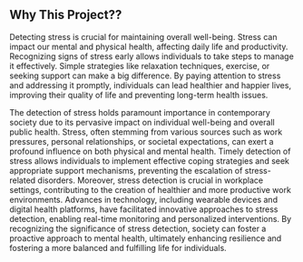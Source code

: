## Why This Project??

Detecting stress is crucial for maintaining overall well-being. Stress can impact our mental and physical health, affecting daily life and productivity. 
Recognizing signs of stress early allows individuals to take steps to manage it effectively. Simple strategies like relaxation techniques, exercise, or seeking support can 
make a big difference. By paying attention to stress and addressing it promptly, individuals can lead healthier and happier lives, improving their quality of life and 
preventing long-term health issues.


The detection of stress holds paramount importance in contemporary society due to its pervasive impact on individual well-being and overall public health. Stress, often stemming
from various sources such as work pressures, personal relationships, or societal expectations, can exert a profound influence on both physical and mental health. 
Timely detection of stress allows individuals to implement effective coping strategies and seek appropriate support mechanisms, preventing the escalation of stress-related 
disorders. Moreover, stress detection is crucial in workplace settings, contributing to the creation of healthier and more productive work environments. Advances in 
technology, including wearable devices and digital health platforms, have facilitated innovative approaches to stress detection, enabling real-time monitoring and 
personalized interventions. By recognizing the significance of stress detection, society can foster a proactive approach to mental health, ultimately enhancing resilience 
and fostering a more balanced and fulfilling life for individuals.
